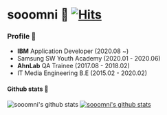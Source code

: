 # sooomni&nbsp;💖 [![Hits](https://hits.seeyoufarm.com/api/count/incr/badge.svg?url=https%3A%2F%2Fgithub.com%2Fsooomni%2Fhit-counter&count_bg=%23FDCB0E&title_bg=%23555555&icon=apachespark.svg&icon_color=%23E7E7E7&title=hits&edge_flat=false)](https://hits.seeyoufarm.com)

### Profile 🏅
* <b>IBM</b> Application Developer (2020.08 ~)
* Samsung SW Youth Academy (2020.01 - 2020.06)
* <b>AhnLab</b> QA Trainee (2017.08 - 2018.02)
* IT Media Engineering B.E (2015.02 - 2020.02)

#### Github stats 🚀
![sooomni's github stats](https://github-readme-stats.vercel.app/api?username=sooomni&show_icons=true)
[![sooomni's github stats](https://github-readme-stats.vercel.app/api/top-langs/?username=sooomni&show_icons=true&hide_border=true&title_color=004386&icon_color=004386&layout=compact)](https://github.com/sooomni)
